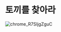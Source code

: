 # 토끼를 찾아라
![chrome_R7SIjgZguC](https://github.com/Stilllee/FE-Browser101/assets/108785772/a1d4bfdf-73de-44b8-9d9a-2abd5f6cb1c6)
